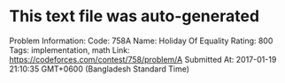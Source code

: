 # This text file was auto-generated

Problem Information:
Code: 758A
Name: Holiday Of Equality
Rating: 800
Tags: implementation, math
Link: https://codeforces.com/contest/758/problem/A
Submitted At: 2017-01-19 21:10:35 GMT+0600 (Bangladesh Standard Time)